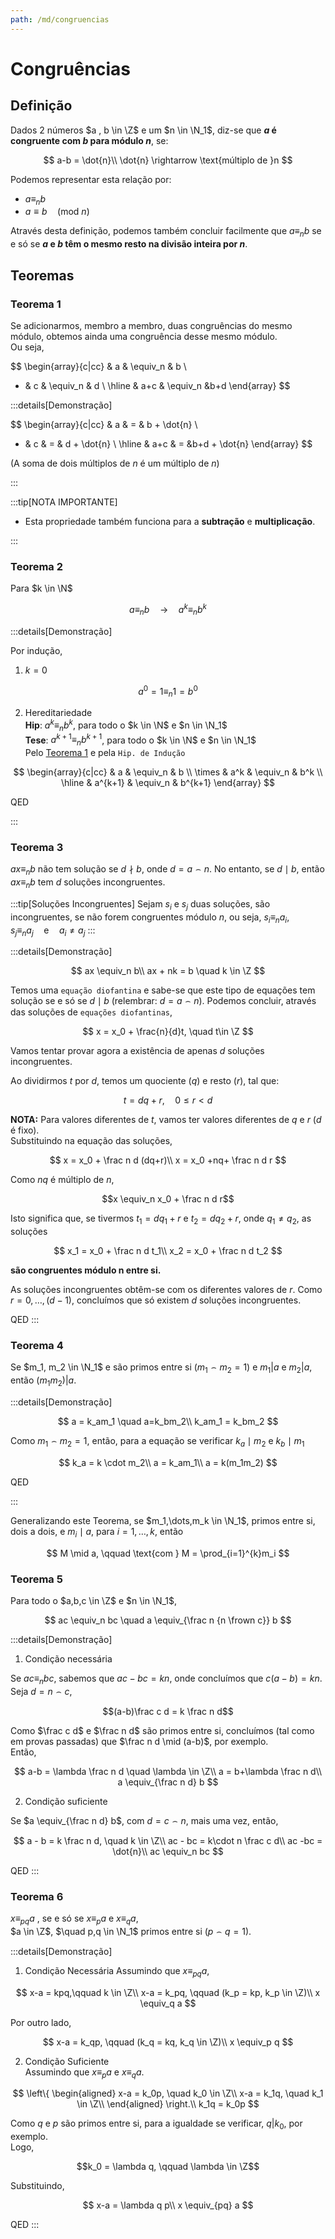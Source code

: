 ```yaml
---
path: /md/congruencias
---
```


# Congruências

## Definição

Dados 2 números $a , b \in \Z$ e um $n \in \N_1$, diz-se que **$a$ é congruente com $b$ para módulo $n$**, se:

$$
a-b = \dot{n}\\
\dot{n} \rightarrow \text{múltiplo de }n
$$

Podemos representar esta relação por:

- $a \equiv_n b$
- $a \equiv b \quad (\text{mod } n)$

Através desta definição, podemos também concluir facilmente que $a \equiv_n b$ se e só se **$a$ e $b$ têm o mesmo resto na divisão inteira por $n$**.

## Teoremas

### Teorema 1

Se adicionarmos, membro a membro, duas congruências do mesmo módulo, obtemos ainda uma congruência desse mesmo módulo.  
Ou seja,

$$
\begin{array}{c|cc}
 & a & \equiv_n & b \\
+ & c &  \equiv_n & d \\
\hline
 & a+c & \equiv_n &b+d
\end{array}
$$

:::details[Demonstração]

$$
\begin{array}{c|cc}
 & a & = & b + \dot{n} \\
+ & c & = & d + \dot{n} \\
\hline
 & a+c & = &b+d + \dot{n}
\end{array}
$$

(A soma de dois múltiplos de $n$ é um múltiplo de $n$)

:::

:::tip[NOTA IMPORTANTE]

- Esta propriedade também funciona para a **subtração** e **multiplicação**.

:::

### Teorema 2

Para $k \in \N$

$$
a \equiv_n b \quad \rightarrow \quad a^k \equiv_n b^k
$$

:::details[Demonstração]

Por indução,

1. $k=0$

$$
a^0 = 1 \equiv_n 1 = b^0
$$

2. Hereditariedade  
   **Hip**: $a^k \equiv_n b^k$, para todo o $k \in \N$ e $n \in \N_1$  
   **Tese**: $a^{k+1} \equiv_n b^{k+1}$, para todo o $k \in \N$ e $n \in \N_1$  
   Pelo [Teorema 1](#teorema-1) e pela `Hip. de Indução`

$$
\begin{array}{c|cc}
 & a & \equiv_n & b \\
\times & a^k &  \equiv_n & b^k \\
\hline
 & a^{k+1} & \equiv_n & b^{k+1}
\end{array}
$$

QED

:::

### Teorema 3

$ax \equiv_n b$ não tem solução se $d \nmid b$, onde $d = a \frown n$. No entanto, se $d \mid b$, então $ax \equiv_n b$ tem $d$ soluções incongruentes.

:::tip[Soluções Incongruentes]
Sejam $s_i$ e $s_j$ duas soluções, são incongruentes, se não forem congruentes módulo $n$, ou seja, $s_i \equiv_n a_i, \quad s_j \equiv_n a_j \quad \text{e} \quad a_i \neq a_j$
:::

:::details[Demonstração]

$$
 ax \equiv_n b\\
 ax + nk = b \quad k \in \Z
$$

Temos uma `equação diofantina` e sabe-se que este tipo de equações tem solução se e só se $d \mid b$ (relembrar: $d = a \frown n$). Podemos concluir, através das soluções de `equações diofantinas`,

$$
x = x_0 + \frac{n}{d}t, \quad t\in \Z
$$

Vamos tentar provar agora a existência de apenas $d$ soluções incongruentes.

Ao dividirmos $t$ por $d$, temos um quociente ($q$) e resto ($r$), tal que:

$$
t = dq + r, \quad 0 \leq r < d
$$

**NOTA:** Para valores diferentes de $t$, vamos ter valores diferentes de $q$ e $r$ ($d$ é fixo).  
Substituindo na equação das soluções,

$$
x = x_0 + \frac n d (dq+r)\\
x = x_0 +nq+ \frac n d r
$$

Como $nq$ é múltiplo de $n$,

$$x \equiv_n x_0 + \frac n d r$$

Isto significa que, se tivermos $t_1 = dq_1 + r$ e $t_2 = dq_2 + r$, onde $q_1 \neq q_2$, as soluções

$$
x_1 = x_0 + \frac n d t_1\\
x_2 = x_0 + \frac n d t_2
$$

**são congruentes módulo n entre si.**

As soluções incongruentes obtêm-se com os diferentes valores de $r$. Como $r=0,\dots,(d-1)$, concluímos que só existem $d$ soluções incongruentes.

QED
:::

### Teorema 4

Se $m_1, m_2 \in \N_1$ e são primos entre si $(m_1 \frown m_2 =1)$ e $m_1|a$ e $m_2|a$, então $(m_1m_2)|a$.

:::details[Demonstração]

$$
a = k_am_1 \quad a=k_bm_2\\
k_am_1 = k_bm_2
$$

Como $m_1 \frown m_2 = 1$, então, para a equação se verificar $k_a \mid m_2$ e $k_b \mid m_1$

$$
k_a = k \cdot m_2\\
a = k_am_1\\
a = k(m_1m_2)
$$

QED

:::

Generalizando este Teorema, se $m_1,\dots,m_k \in \N_1$, primos entre si, dois a dois, e $m_i \mid a$, para $i = 1,\dots,k$, então

$$
M \mid a, \qquad \text{com } M = \prod_{i=1}^{k}m_i
$$

### Teorema 5

Para todo o $a,b,c \in \Z$ e $n \in \N_1$,

$$
ac \equiv_n bc \quad a \equiv_{\frac n {n \frown c}} b
$$

:::details[Demonstração]

1. Condição necessária

Se $ac \equiv_n bc$, sabemos que $ac-bc = kn$, onde concluímos que $c(a-b)=kn$.  
Seja $d=n \frown c$,

$$(a-b)\frac c d = k \frac n d$$

Como $\frac c d$ e $\frac n d$ são primos entre si, concluímos (tal como em provas passadas) que $\frac n d \mid (a-b)$, por exemplo.  
Então,

$$
a-b = \lambda \frac n d \quad \lambda \in \Z\\
a = b+\lambda \frac n d\\
a \equiv_{\frac n d} b
$$

2. Condição suficiente

Se $a \equiv_{\frac n d} b$, com $d = c \frown n$, mais uma vez, então,

$$
a - b =  k \frac n d, \quad k \in \Z\\
ac - bc = k\cdot n \frac c d\\
ac -bc = \dot{n}\\
ac \equiv_n bc
$$

QED
:::

### Teorema 6

$x \equiv_{pq} a$ , se e só se $x \equiv_p a$ e $x \equiv_q a$,  
$a \in \Z$, $\quad p,q \in \N_1$ primos entre si ($p \frown q = 1$).

:::details[Demonstração]

1. Condição Necessária
   Assumindo que $x \equiv_{pq} a$,

$$
x-a = kpq,\qquad k \in \Z\\
x-a = k_pq, \qquad (k_p = kp, k_p \in \Z)\\
x \equiv_q a
$$

Por outro lado,

$$
x-a = k_qp, \qquad (k_q = kq, k_q \in \Z)\\
x \equiv_p q
$$

2. Condição Suficiente  
   Assumindo que $x \equiv_p a$ e $x \equiv_q a$.

$$
\left\{ \begin{aligned}
  x-a = k_0p, \quad k_0 \in \Z\\
  x-a = k_1q, \quad k_1 \in \Z\\
\end{aligned} \right.\\
k_1q = k_0p
$$

Como $q$ e $p$ são primos entre si, para a igualdade se verificar, $q | k_0$, por exemplo.  
Logo,

$$k_0 = \lambda q, \qquad \lambda \in \Z$$

Substituindo,

$$
x-a = \lambda q p\\
x \equiv_{pq} a
$$

QED
:::
